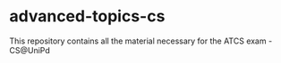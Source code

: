 # advanced-topics-cs
This repository contains all the material necessary for the ATCS exam - CS@UniPd
